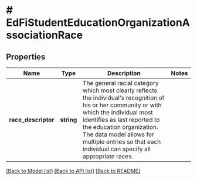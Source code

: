# # EdFiStudentEducationOrganizationAssociationRace

## Properties

Name | Type | Description | Notes
------------ | ------------- | ------------- | -------------
**race_descriptor** | **string** | The general racial category which most clearly reflects the individual&#39;s recognition of his or her community or with which the individual most identifies as last reported to the education organization. The data model allows for multiple entries so that each individual can specify all appropriate races. |

[[Back to Model list]](../../README.md#models) [[Back to API list]](../../README.md#endpoints) [[Back to README]](../../README.md)

